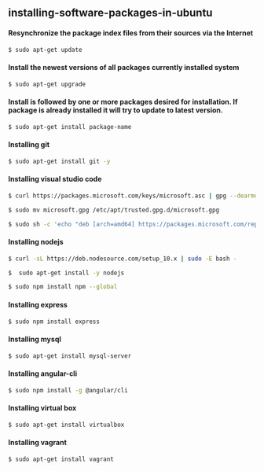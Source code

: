## installing-software-packages-in-ubuntu
#### Resynchronize the package index files from their sources via the Internet
```sh
$ sudo apt-get update
```

#### Install the newest versions of all packages currently installed system
```sh
$ sudo apt-get upgrade
```

#### Install is followed by one or more packages desired for installation. If package is already installed it will try to update to latest version.

```sh
$ sudo apt-get install package-name
```
#### Installing git

```sh
$ sudo apt-get install git -y
```
#### Installing visual studio code

```sh
$ curl https://packages.microsoft.com/keys/microsoft.asc | gpg --dearmor > microsoft.gpg

$ sudo mv microsoft.gpg /etc/apt/trusted.gpg.d/microsoft.gpg

$ sudo sh -c 'echo "deb [arch=amd64] https://packages.microsoft.com/repos/vscode stable main" > /etc/apt/sources.list.d/vscode.list'
```
#### Installing nodejs

```sh
$ curl -sL https://deb.nodesource.com/setup_10.x | sudo -E bash -

$  sudo apt-get install -y nodejs

$ sudo npm install npm --global
```

#### Installing express

```sh
$ sudo npm install express
```
#### Installing mysql

```sh
$ sudo apt-get install mysql-server
```
#### Installing angular-cli

```sh
$ sudo npm install -g @angular/cli
```
#### Installing virtual box

```sh
$ sudo apt-get install virtualbox
```
#### Installing vagrant

```sh
$ sudo apt-get install vagrant
```

